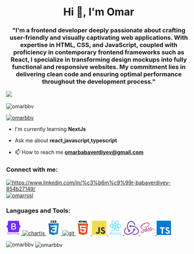 <h1 align="center">Hi 👋, I'm Omar</h1>
<h3 align="center">
  "I'm a frontend developer deeply passionate about crafting user-friendly and visually captivating web applications. With expertise in HTML, CSS, and JavaScript, coupled with proficiency in contemporary frontend frameworks such as React, I specialize in transforming design mockups into fully functional and responsive websites. My commitment lies in delivering clean code and ensuring optimal performance throughout the development process."
</h3>
<img 
  width: "400px"
  src="https://camo.githubusercontent.com/182ebdc0e06f1d7d76a3ec044a3f77844b7b305c2056cc746274cba9e7c83386/68747470733a2f2f697266616e74617269712e636f6d2f696d616765732f62616e6e65722e676966"/>

<p align="left"> <img src="https://komarev.com/ghpvc/?username=omarbbv&label=Profile%20views&color=0e75b6&style=flat" alt="omarbbv" /> </p>

<p align="left"> <a href="https://github.com/ryo-ma/github-profile-trophy"><img src="https://github-profile-trophy.vercel.app/?username=omarbbv" alt="omarbbv" /></a> </p>

- I'm currently learning **NextJs**

- Ask me about **react,javascript,typescript**

- 📫 How to reach me **omarbabaverdiyev@gmail.com**

<h3 align="left">Connect with me:</h3>
<p align="left">
<a href="https://linkedin.com/in/https://www.linkedin.com/in/%c3%b6m%c9%99r-babaverdiyev-854b27149/" target="blank"><img align="center" src="https://raw.githubusercontent.com/rahuldkjain/github-profile-readme-generator/master/src/images/icons/Social/linked-in-alt.svg" alt="https://www.linkedin.com/in/%c3%b6m%c9%99r-babaverdiyev-854b27149/" height="30" width="40" /></a>
<a href="https://instagram.com/omarrssl" target="blank"><img align="center" src="https://raw.githubusercontent.com/rahuldkjain/github-profile-readme-generator/master/src/images/icons/Social/instagram.svg" alt="omarrssl" height="30" width="40" /></a>
</p>

<h3 align="left">Languages and Tools:</h3>
<p align="left"> <a href="https://getbootstrap.com" target="_blank" rel="noreferrer"> <img src="https://raw.githubusercontent.com/devicons/devicon/master/icons/bootstrap/bootstrap-plain-wordmark.svg" alt="bootstrap" width="40" height="40"/> </a> <a href="https://www.chartjs.org" target="_blank" rel="noreferrer"> <img src="https://www.chartjs.org/media/logo-title.svg" alt="chartjs" width="40" height="40"/> </a> <a href="https://www.w3schools.com/css/" target="_blank" rel="noreferrer"> <img src="https://raw.githubusercontent.com/devicons/devicon/master/icons/css3/css3-original-wordmark.svg" alt="css3" width="40" height="40"/> </a> <a href="https://git-scm.com/" target="_blank" rel="noreferrer"> <img src="https://www.vectorlogo.zone/logos/git-scm/git-scm-icon.svg" alt="git" width="40" height="40"/> </a> <a href="https://www.w3.org/html/" target="_blank" rel="noreferrer"> <img src="https://raw.githubusercontent.com/devicons/devicon/master/icons/html5/html5-original-wordmark.svg" alt="html5" width="40" height="40"/> </a> <a href="https://developer.mozilla.org/en-US/docs/Web/JavaScript" target="_blank" rel="noreferrer"> <img src="https://raw.githubusercontent.com/devicons/devicon/master/icons/javascript/javascript-original.svg" alt="javascript" width="40" height="40"/> </a> <a href="https://reactjs.org/" target="_blank" rel="noreferrer"> <img src="https://raw.githubusercontent.com/devicons/devicon/master/icons/react/react-original-wordmark.svg" alt="react" width="40" height="40"/> </a> <a href="https://redux.js.org" target="_blank" rel="noreferrer"> <img src="https://raw.githubusercontent.com/devicons/devicon/master/icons/redux/redux-original.svg" alt="redux" width="40" height="40"/> </a> <a href="https://sass-lang.com" target="_blank" rel="noreferrer"> <img src="https://raw.githubusercontent.com/devicons/devicon/master/icons/sass/sass-original.svg" alt="sass" width="40" height="40"/> </a> <a href="https://www.typescriptlang.org/" target="_blank" rel="noreferrer"> <img src="https://raw.githubusercontent.com/devicons/devicon/master/icons/typescript/typescript-original.svg" alt="typescript" width="40" height="40"/> </a> </p>

<p><img align="left" src="https://github-readme-stats.vercel.app/api/top-langs?username=omarbbv&show_icons=true&locale=en&layout=compact" alt="omarbbv" /></p>

<p>&nbsp;<img align="center" src="https://github-readme-stats.vercel.app/api?username=omarbbv&show_icons=true&locale=en" alt="omarbbv" /></p>
